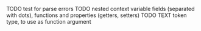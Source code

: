 TODO test for parse errors
TODO nested context variable fields (separated with dots), functions and properties (getters, setters)
TODO TEXT token type, to use as function argument